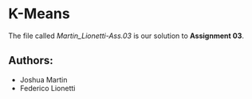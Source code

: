 # K-Means

The file called _Martin_Lionetti-Ass.03_ is our solution to **Assignment 03**.  



## Authors:
* Joshua Martin
* Federico Lionetti 

